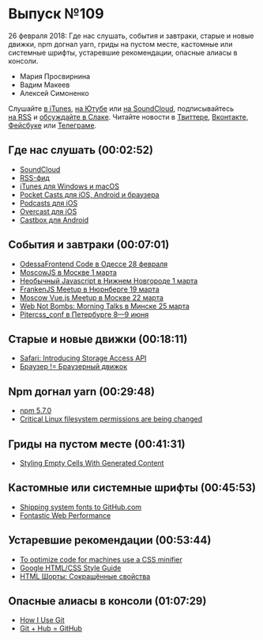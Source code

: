 # Выпуск №109

26 февраля 2018: Где нас слушать, события и завтраки, старые и новые движки, npm догнал yarn, гриды на пустом месте, кастомные или системные шрифты, устаревшие рекомендации, опасные алиасы в консоли.

- Мария Просвирнина
- Вадим Макеев
- Алексей Симоненко

Слушайте [в iTunes](https://itunes.apple.com/ru/podcast/veb-standarty/id1080500016), [на Ютубе](https://www.youtube.com/playlist?list=PLMBnwIwFEFHcwuevhsNXkFTcadeX5R1Go) или [на SoundCloud](https://soundcloud.com/web-standards), подписывайтесь [на RSS](https://web-standards.ru/podcast/feed/) и [обсуждайте в Слаке](http://slack.web-standards.ru/). Читайте новости в [Твиттере](https://twitter.com/webstandards_ru), [Вконтакте](https://vk.com/webstandards_ru), [Фейсбуке](https://www.facebook.com/webstandardsru) или [Телеграме](https://t.me/webstandards_ru).

## Где нас слушать (00:02:52)

- [SoundCloud](https://soundcloud.com/web-standards)
- [RSS-фид](https://web-standards.ru/podcast/feed/)
- [iTunes для Windows и macOS](https://www.apple.com/lae/itunes/)
- [Pocket Casts для iOS, Android и браузера](https://www.shiftyjelly.com/pocketcasts/)
- [Podcasts для iOS](https://itunes.apple.com/us/app/podcasts/id525463029)
- [Overcast для iOS](https://overcast.fm/)
- [Castbox для Android](https://castbox.fm/)

## События и завтраки (00:07:01)

- [OdessaFrontend Code в Одессе 28 февраля](http://odessafrontend.com/)
- [MoscowJS в Москве 1 марта](https://moscowjs.timepad.ru/event/669032/)
- [Необычный Javascript в Нижнем Новгороде 1 марта](https://www.mera.ru/career/calendar/struktury-dannykh-funktsionalnogo-programmirovaniia-i-sovremennyi-js)
- [FrankenJS Meetup в Нюрнберге 19 марта](http://www.frankenjs.org/angular-and-beyond/)
- [Moscow Vue.js Meetup в Москве 22 марта](https://www.meetup.com/vue-js-moscow/)
- [Web Not Bombs: Morning Talks в Минске 25 марта](https://www.facebook.com/events/552606201766123/)
- [Pitercss_conf в Петербурге 8—9 июня](https://pitercss.com/)

## Старые и новые движки (00:18:11)

- [Safari: Introducing Storage Access API](https://webkit.org/blog/8124/introducing-storage-access-api/)
- [Браузер != Браузерный движок](https://habrahabr.ru/post/349512/)

## Npm догнал yarn (00:29:48)

- [npm 5.7.0](http://blog.npmjs.org/post/171139955345/v570)
- [Critical Linux filesystem permissions are being changed](https://github.com/npm/npm/issues/19883)

## Гриды на пустом месте (00:41:31)

- [Styling Empty Cells With Generated Content](https://www.smashingmagazine.com/2018/02/generated-content-grid-layout/)

## Кастомные или системные шрифты (00:45:53)

- [Shipping system fonts to GitHub.com](http://markdotto.com/2018/02/07/github-system-fonts/)
- [Fontastic Web Performance](https://vimeo.com/241111413)

## Устаревшие рекомендации (00:53:44)

- [To optimize code for machines use a CSS minifier](https://twitter.com/iamsapegin/status/965585505378324481)
- [Google HTML/CSS Style Guide](https://google.github.io/styleguide/htmlcssguide.html)
- [HTML Шорты: Сокращённые свойства](https://htmlacademy.ru/shorts/2)

## Опасные алиасы в консоли (01:07:29)

- [How I Use Git](https://hugogiraudel.com/2018/02/17/how-i-use-git/)
- [Git + Hub = GitHub](https://github.com/github/hub)
